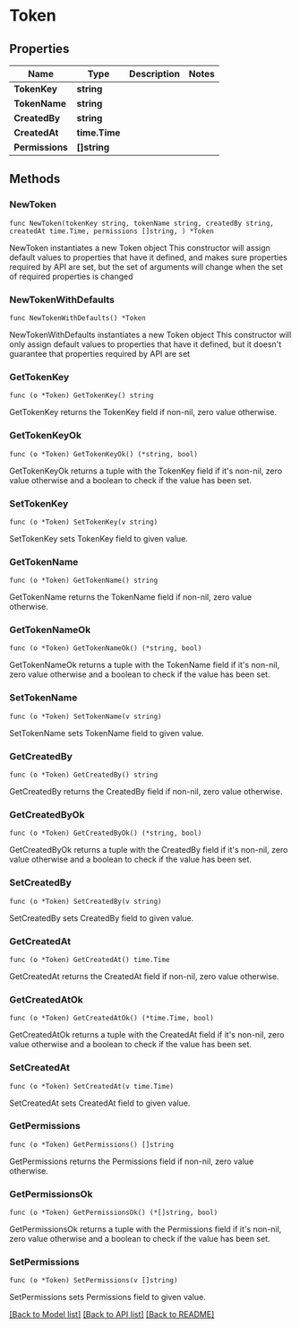 # Token

## Properties

Name | Type | Description | Notes
------------ | ------------- | ------------- | -------------
**TokenKey** | **string** |  | 
**TokenName** | **string** |  | 
**CreatedBy** | **string** |  | 
**CreatedAt** | **time.Time** |  | 
**Permissions** | **[]string** |  | 

## Methods

### NewToken

`func NewToken(tokenKey string, tokenName string, createdBy string, createdAt time.Time, permissions []string, ) *Token`

NewToken instantiates a new Token object
This constructor will assign default values to properties that have it defined,
and makes sure properties required by API are set, but the set of arguments
will change when the set of required properties is changed

### NewTokenWithDefaults

`func NewTokenWithDefaults() *Token`

NewTokenWithDefaults instantiates a new Token object
This constructor will only assign default values to properties that have it defined,
but it doesn't guarantee that properties required by API are set

### GetTokenKey

`func (o *Token) GetTokenKey() string`

GetTokenKey returns the TokenKey field if non-nil, zero value otherwise.

### GetTokenKeyOk

`func (o *Token) GetTokenKeyOk() (*string, bool)`

GetTokenKeyOk returns a tuple with the TokenKey field if it's non-nil, zero value otherwise
and a boolean to check if the value has been set.

### SetTokenKey

`func (o *Token) SetTokenKey(v string)`

SetTokenKey sets TokenKey field to given value.


### GetTokenName

`func (o *Token) GetTokenName() string`

GetTokenName returns the TokenName field if non-nil, zero value otherwise.

### GetTokenNameOk

`func (o *Token) GetTokenNameOk() (*string, bool)`

GetTokenNameOk returns a tuple with the TokenName field if it's non-nil, zero value otherwise
and a boolean to check if the value has been set.

### SetTokenName

`func (o *Token) SetTokenName(v string)`

SetTokenName sets TokenName field to given value.


### GetCreatedBy

`func (o *Token) GetCreatedBy() string`

GetCreatedBy returns the CreatedBy field if non-nil, zero value otherwise.

### GetCreatedByOk

`func (o *Token) GetCreatedByOk() (*string, bool)`

GetCreatedByOk returns a tuple with the CreatedBy field if it's non-nil, zero value otherwise
and a boolean to check if the value has been set.

### SetCreatedBy

`func (o *Token) SetCreatedBy(v string)`

SetCreatedBy sets CreatedBy field to given value.


### GetCreatedAt

`func (o *Token) GetCreatedAt() time.Time`

GetCreatedAt returns the CreatedAt field if non-nil, zero value otherwise.

### GetCreatedAtOk

`func (o *Token) GetCreatedAtOk() (*time.Time, bool)`

GetCreatedAtOk returns a tuple with the CreatedAt field if it's non-nil, zero value otherwise
and a boolean to check if the value has been set.

### SetCreatedAt

`func (o *Token) SetCreatedAt(v time.Time)`

SetCreatedAt sets CreatedAt field to given value.


### GetPermissions

`func (o *Token) GetPermissions() []string`

GetPermissions returns the Permissions field if non-nil, zero value otherwise.

### GetPermissionsOk

`func (o *Token) GetPermissionsOk() (*[]string, bool)`

GetPermissionsOk returns a tuple with the Permissions field if it's non-nil, zero value otherwise
and a boolean to check if the value has been set.

### SetPermissions

`func (o *Token) SetPermissions(v []string)`

SetPermissions sets Permissions field to given value.



[[Back to Model list]](../README.md#documentation-for-models) [[Back to API list]](../README.md#documentation-for-api-endpoints) [[Back to README]](../README.md)


